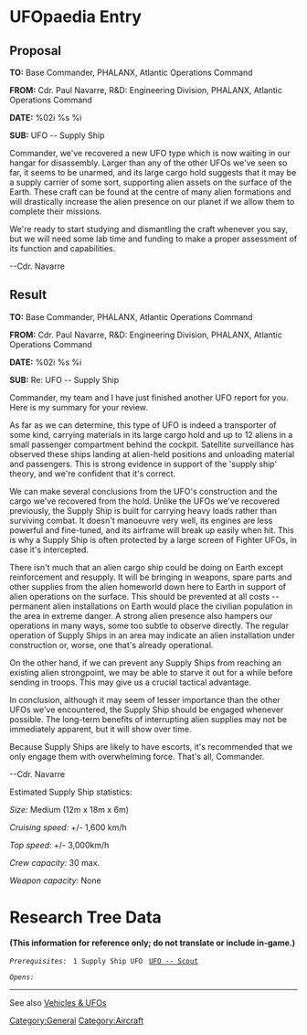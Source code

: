 # UFOpaedia Entry

## Proposal

**TO:** Base Commander, PHALANX, Atlantic Operations Command

**FROM:** Cdr. Paul Navarre, R&D: Engineering Division, PHALANX,
Atlantic Operations Command

**DATE:** %02i %s %i

**SUB:** UFO -- Supply Ship

Commander, we've recovered a new UFO type which is now waiting in our
hangar for disassembly. Larger than any of the other UFOs we've seen so
far, it seems to be unarmed, and its large cargo hold suggests that it
may be a supply carrier of some sort, supporting alien assets on the
surface of the Earth. These craft can be found at the centre of many
alien formations and will drastically increase the alien presence on our
planet if we allow them to complete their missions.

We're ready to start studying and dismantling the craft whenever you
say, but we will need some lab time and funding to make a proper
assessment of its function and capabilities.

--Cdr. Navarre

## Result

**TO:** Base Commander, PHALANX, Atlantic Operations Command

**FROM:** Cdr. Paul Navarre, R&D: Engineering Division, PHALANX,
Atlantic Operations Command

**DATE:** %02i %s %i

**SUB:** Re: UFO -- Supply Ship

Commander, my team and I have just finished another UFO report for you.
Here is my summary for your review.

As far as we can determine, this type of UFO is indeed a transporter of
some kind, carrying materials in its large cargo hold and up to 12
aliens in a small passenger compartment behind the cockpit. Satellite
surveillance has observed these ships landing at alien-held positions
and unloading material and passengers. This is strong evidence in
support of the 'supply ship' theory, and we're confident that it's
correct.

We can make several conclusions from the UFO's construction and the
cargo we've recovered from the hold. Unlike the UFOs we've recovered
previously, the Supply Ship is built for carrying heavy loads rather
than surviving combat. It doesn't manoeuvre very well, its engines are
less powerful and fine-tuned, and its airframe will break up easily when
hit. This is why a Supply Ship is often protected by a large screen of
Fighter UFOs, in case it's intercepted.

There isn't much that an alien cargo ship could be doing on Earth except
reinforcement and resupply. It will be bringing in weapons, spare parts
and other supplies from the alien homeworld down here to Earth in
support of alien operations on the surface. This should be prevented at
all costs -- permanent alien installations on Earth would place the
civilian population in the area in extreme danger. A strong alien
presence also hampers our operations in many ways, some too subtle to
observe directly. The regular operation of Supply Ships in an area may
indicate an alien installation under construction or, worse, one that's
already operational.

On the other hand, if we can prevent any Supply Ships from reaching an
existing alien strongpoint, we may be able to starve it out for a while
before sending in troops. This may give us a crucial tactical advantage.

In conclusion, although it may seem of lesser importance than the other
UFOs we've encountered, the Supply Ship should be engaged whenever
possible. The long-term benefits of interrupting alien supplies may not
be immediately apparent, but it will show over time.

Because Supply Ships are likely to have escorts, it's recommended that
we only engage them with overwhelming force. That's all, Commander.

--Cdr. Navarre

Estimated Supply Ship statistics:

*Size:* Medium (12m x 18m x 6m)

*Cruising speed:* +/- 1,600 km/h

*Top speed:* +/- 3,000km/h

*Crew capacity:* 30 max.

*Weapon capacity:* None

# Research Tree Data

**(This information for reference only; do not translate or include
in-game.)**

*`Prerequisites:`*
` 1 Supply Ship UFO`
` `[`UFO -- Scout`](Scout "wikilink")

*`Opens:`*

------------------------------------------------------------------------

See also [Vehicles & UFOs](Vehicles_&_UFOs "wikilink")

[Category:General](Category:General "wikilink")
[Category:Aircraft](Category:Aircraft "wikilink")